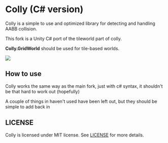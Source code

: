 # Colly (C# version)
Colly is a simple to use and optimized library for detecting and handling AABB collision. 

This fork is a Unity C# port of the tileworld part of colly.


**Colly.GridWorld** should be used for tile-based worlds.

![](https://i.imgur.com/Df4d0fU.gif)

## How to use
Colly works the same way as the main fork, just with c# syntax, it shouldn't be that hard to work out (hopefully)

A couple of things in haven't used have been left out, but they should be simple to add back in

## LICENSE
Colly is licensed under MIT license. See [LICENSE](./LICENSE) for more details.

